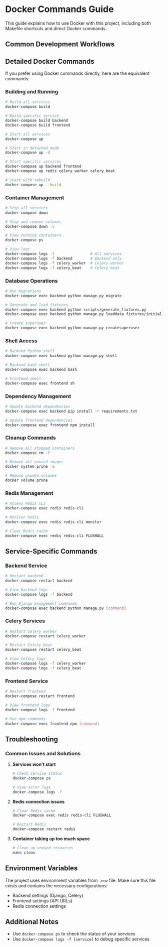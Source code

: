 # Docker Commands Guide

This guide explains how to use Docker with this project, including both Makefile shortcuts and direct Docker commands.

## Common Development Workflows



## Detailed Docker Commands

If you prefer using Docker commands directly, here are the equivalent commands:

### Building and Running
```bash
# Build all services
docker-compose build

# Build specific service
docker-compose build backend
docker-compose build frontend

# Start all services
docker-compose up

# Start in detached mode
docker-compose up -d

# Start specific services
docker-compose up backend frontend
docker-compose up redis celery_worker celery_beat

# Start with rebuild
docker-compose up --build
```

### Container Management
```bash
# Stop all services
docker-compose down

# Stop and remove volumes
docker-compose down -v

# View running containers
docker-compose ps

# View logs
docker-compose logs -f                # All services
docker-compose logs -f backend        # Backend only
docker-compose logs -f celery_worker  # Celery worker
docker-compose logs -f celery_beat    # Celery beat
```

### Database Operations
```bash
# Run migrations
docker-compose exec backend python manage.py migrate

# Generate and load fixtures
docker-compose exec backend python scripts/generate_fixtures.py
docker-compose exec backend python manage.py loaddata fixtures/initial_data.json

# Create superuser
docker-compose exec backend python manage.py createsuperuser
```

### Shell Access
```bash
# Backend Python shell
docker-compose exec backend python manage.py shell

# Backend bash shell
docker-compose exec backend bash

# Frontend shell
docker-compose exec frontend sh
```

### Dependency Management
```bash
# Update backend dependencies
docker-compose exec backend pip install -r requirements.txt

# Update frontend dependencies
docker-compose exec frontend npm install
```

### Cleanup Commands
```bash
# Remove all stopped containers
docker-compose rm -f

# Remove all unused images
docker system prune -a

# Remove unused volumes
docker volume prune
```

### Redis Management
```bash
# Access Redis CLI
docker-compose exec redis redis-cli

# Monitor Redis
docker-compose exec redis redis-cli monitor

# Clear Redis cache
docker-compose exec redis redis-cli FLUSHALL
```

## Service-Specific Commands

### Backend Service
```bash
# Restart backend
docker-compose restart backend

# View backend logs
docker-compose logs -f backend

# Run Django management commands
docker-compose exec backend python manage.py [command]
```

### Celery Services
```bash
# Restart Celery worker
docker-compose restart celery_worker

# Restart Celery beat
docker-compose restart celery_beat

# View Celery logs
docker-compose logs -f celery_worker
docker-compose logs -f celery_beat
```

### Frontend Service
```bash
# Restart frontend
docker-compose restart frontend

# View frontend logs
docker-compose logs -f frontend

# Run npm commands
docker-compose exec frontend npm [command]
```

## Troubleshooting

### Common Issues and Solutions

1. **Services won't start**
   ```bash
   # Check service status
   docker-compose ps
   
   # View error logs
   docker-compose logs -f
   ```


3. **Redis connection issues**
   ```bash
   # Clear Redis cache
   docker-compose exec redis redis-cli FLUSHALL
   
   # Restart Redis
   docker-compose restart redis
   ```

4. **Container taking up too much space**
   ```bash
   # Clean up unused resources
   make clean
   ```

## Environment Variables

The project uses environment variables from `.env` file. Make sure this file exists and contains the necessary configurations:

- Backend settings (Django, Celery)
- Frontend settings (API URLs)
- Redis connection settings

## Additional Notes

- Use `docker-compose ps` to check the status of your services
- Use `docker-compose logs -f [service]` to debug specific services